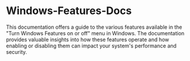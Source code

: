 # Windows-Features-Docs
This documentation offers a guide to the various features available in the "Turn Windows Features on or off" menu in Windows. The documentation provides valuable insights into how these features operate and how enabling or disabling them can impact your system's performance and security.
